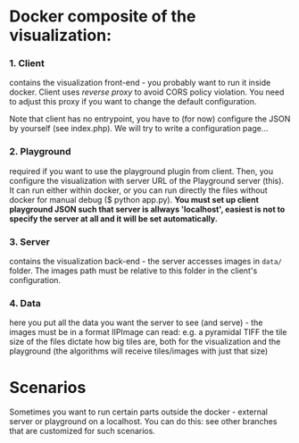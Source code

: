 # Docker composite of the visualization:

### 1. Client 
contains the visualization front-end - you probably want to run it inside docker.
Client uses _reverse proxy_ to avoid CORS policy violation. You need to adjust
this proxy if you want to change the default configuration.

Note that client has no entrypoint, you have to (for now) configure the JSON
by yourself (see index.php). We will try to write a configuration page...


### 2. Playground
required if you want to use the playground plugin from client. Then, you configure
the visualization with server URL of the Playground server (this). It can run either
within docker, or you can run directly the files without docker for manual debug ($ python app.py).
**You must set up client playground JSON such that server is allways 'localhost', 
easiest is not to specify the server at all and it will be set automatically.**


### 3. Server
contains the visualization back-end - the server accesses images in `data/` folder.
The images path must be relative to this folder in the client's configuration.



### 4. Data
here you put all the data you want the server to see (and serve) - the images
must be in a format IIPImage can read: e.g. a pyramidal TIFF
the tile size of the files dictate how big tiles are, both for the visualization
and the playground (the algorithms will receive tiles/images with just that size)



Scenarios
=========

Sometimes you want to run certain parts outside the docker - external server or
playground on a localhost. You can do this: see other branches that are customized
for such scenarios.
